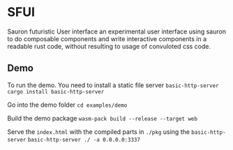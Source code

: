 # SFUI
Sauron futuristic User interface
an experimental user interface using sauron to do composable components
and write interactive components in a readable rust code, without resulting to usage of convuloted css code.


## Demo
To run the demo. You need to install a static file server `basic-http-server`
`cargo install basic-http-server`

Go into the demo folder
`cd examples/demo`

Build the demo package
`wasm-pack build --release --target web`

Serve the `index.html` with the compiled parts in `./pkg` using the `basic-http-server`
`basic-http-server ./ -a 0.0.0.0:3337`
